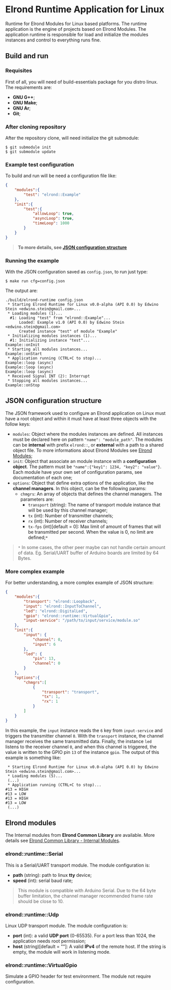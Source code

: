 # Elrond Runtime Application for Linux

Runtime for Elrond Modules for Linux based platforms. The runtime application is the engine of projects based on Elrond Modules. The application runtime is responsible for load and initialize the modules instances and control to everything runs fine.

## Build and run

### Requisites
First of all, you will need of build-essentials package for you distro linux. The requirements are:
 - **GNU G++**;
 - **GNU Make**;
 - **GNU Ar**;
 - **Git**;

### After cloning repository
After the repository clone, will need initialize the git submodule:
```
$ git submodule init
$ git submodule update
```

### Example test configuration
To build and run will be need a configuration file like:
```json
{
    "modules":{
        "test": "elrond::Example"
    },
    "init":{
        "test":{
            "allowLoop": true,
            "asyncLoop": true,
            "timeLoop": 1000
        }
    }
}
```
> **To more details, see [JSON configuration structure](#json-configuration-structure)**

### Running the example
With the JSON configuration saved as `config.json`, to run just type:
```
$ make run cfg=config.json
```

The output are:
```
./build/elrond-runtime config.json
 * Starting Elrond Runtime for Linux v0.0-alpha (API 0.0) by Edwino Stein <edwino.stein@gmail.com>...
 * Loading modules (1)...
  #1: Loading "test" from "elrond::Example"...
      Loaded: Example v1.0 (API 0.0) by Edwino Stein <edwino.stein@gmail.com>
      Created instance "test" of module "Example"
 * Initializing modules instances (1)...
  #1: Initializing instance "test"...
Example::onInit
 * Starting all modules instances...
Example::onStart
 * Application running (CTRL+C to stop)...
Example::loop (async)
Example::loop (async)
Example::loop (async)
 * Received Signal INT (2): Interrupt
 * Stopping all modules instances...
Example::onStop
```
## JSON configuration structure

The JSON framework used to configure an Elrond application on Linux must have a root object and within it must have at least three objects with the follow keys:

 - `modules`: Object where the modules instances are defined. All instances must be declared here on pattern `"name": "module_path"`. The modules can be **internal** with prefix `elrond::`, or **external** with a path to a shared object file. To more informations about Elrond Modules see [Elrond Modules](#elrond-modules);
 - `init`: Object that associate an module instance with a **configuration object**. The pattern must be `"name":{"key1": 1234, "key2": "value"}`. Each module have your own set of configuration params, see documentation of each one;
 - `options`: Object that define extra options of the application, like the **channel managers**. In this object, can be the following params:
    * `chmgrs`: An array of objects that defines the channel managers. The parameters are:
        + `transport` (string): The name of transport module instance that will be used by this channel manager;
        + `tx` (int): Number of transmitter channels;
        + `rx` (int): Number of receiver channels;
        + `tx-fps` (int)[default = 0]: Max limit of amount of frames that will be transmitted per second. When the value is 0, no limit are defined;`*`

>  `*` In some cases, the other peer maybe can not handle certain amount of data. Eg. Serial/UART buffer of Arduino boards are limited by 64 Bytes.

### More complex example
For better understanding, a more complex example of JSON structure:

```json
{
    "modules":{
        "transport": "elrond::Loopback",
        "input": "elrond::InputToChannel",
        "led": "elrond::DigitalLed",
        "gpio": "elrond::runtime::VirtualGpio",
        "input-service": "/path/to/input/service/module.so"
    },
    "init":{
        "input": {
            "channel": 0,
            "input": 6
        },
        "led": {
            "pin": 13,
            "channel": 0
        }
    },
    "options":{
        "chmgrs":[
            {
                "transport": "transport",
                "tx": 1,
                "rx": 1
            }
        ]
    }
}
```

In this example, the `input` instance reads the `6` key from `input-service` and triggers the transmitter channel `0`. With the `transport` instance, the channel manager receives the same transmitted data. Finally, the instance `led` listens to the receiver channel `0`, and when this channel is triggered, the value is written to the GPIO pin `13` of the instance `gpio`. The output of this example is something like:

```
 * Starting Elrond Runtime for Linux v0.0-alpha (API 0.0) by Edwino Stein <edwino.stein@gmail.com>...
 * Loading modules (5)...
 (...)
 * Application running (CTRL+C to stop)...
#13 = HIGH
#13 = LOW
#13 = HIGH
#13 = LOW
 (...)
```
## Elrond modules
The Internal modules from **Elrond Common Library** are available. More details see [Elrond Common Library - Internal Modules](https://github.com/edwino-stein/elrond-common#internal-modules).

### elrond::runtime::Serial
This is a Serial/UART transport module. The module configuration is:
 - **path** (string): path to linux **tty** device;
 - **speed** (int): serial baud rate;

> This module is compatible with Arduino Serial. Due to the 64 byte buffer limitation, the channel manager recommended frame rate should be close to 10.

### elrond::runtime::Udp
Linux UDP transport module. The module configuration is:
 - **port** (int): a valid **UDP port** (0-65535). For a port less than 1024, the application needs root permission;
 - **host** (string)[default = ""]: A valid **IPv4** of the remote host. If the string is empty, the module will work in listening mode.

### elrond::runtime::VirtualGpio
Simulate a GPIO header for test environment. The module not require configuration.
